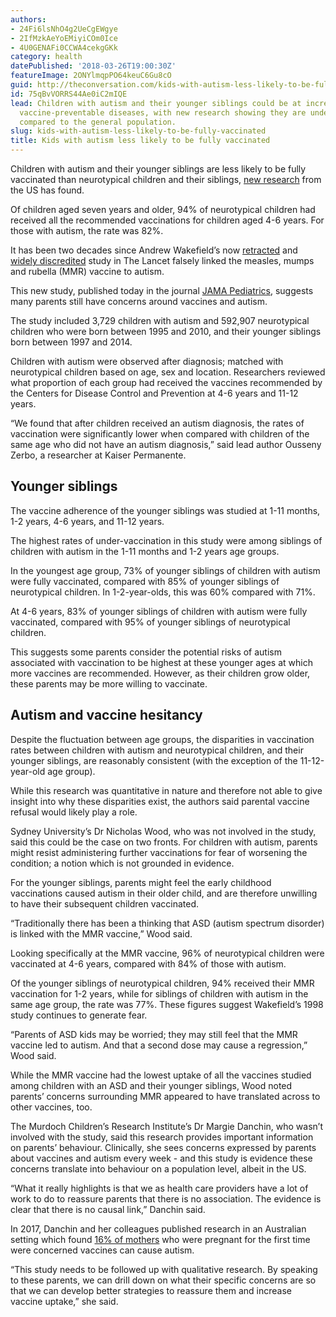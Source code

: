 ```yaml
---
authors:
- 24Fi6lsNhO4g2UeCgEWgye
- 2IfMzkAeYoEMiyiCOm0Ice
- 4U0GENAFi0CCWA4cekgGKk
category: health
datePublished: '2018-03-26T19:00:30Z'
featureImage: 2ONYlmqpPO64keuC6Gu8cO
guid: http://theconversation.com/kids-with-autism-less-likely-to-be-fully-vaccinated-93848
id: 75qBvVORRS44Ae0iC2mIQE
lead: Children with autism and their younger siblings could be at increased risk of
  vaccine-preventable diseases, with new research showing they are under-vaccinated
  compared to the general population.
slug: kids-with-autism-less-likely-to-be-fully-vaccinated
title: Kids with autism less likely to be fully vaccinated
---
```

Children with autism and their younger siblings are less likely to be fully vaccinated than neurotypical children and their siblings, [new research](https://jamanetwork.com/journals/jamapediatrics/fullarticle/10.1001/jamapediatrics.2018.0082) from the US has found.

Of children aged seven years and older, 94% of neurotypical children had received all the recommended vaccinations for children aged 4-6 years. For those with autism, the rate was 82%.

It has been two decades since Andrew Wakefield’s now [retracted](https://www.sciencedirect.com/science/article/pii/S0140673697110960) and [widely discredited](https://www.sciencedirect.com/science/article/pii/S0264410X14006367) study in The Lancet falsely linked the measles, mumps and rubella (MMR) vaccine to autism. 

This new study, published today in the journal [JAMA Pediatrics](https://jamanetwork.com/journals/jamapediatrics/fullarticle/10.1001/jamapediatrics.2018.0082), suggests many parents still have concerns around vaccines and autism.

The study included 3,729 children with autism and 592,907 neurotypical children who were born between 1995 and 2010, and their younger siblings born between 1997 and 2014. 

Children with autism were observed after diagnosis; matched with neurotypical children based on age, sex and location. Researchers reviewed what proportion of each group had received the vaccines recommended by the Centers for Disease Control and Prevention at 4-6 years and 11-12 years.

“We found that after children received an autism diagnosis, the rates of vaccination were significantly lower when compared with children of the same age who did not have an autism diagnosis,” said lead author Ousseny Zerbo, a researcher at Kaiser Permanente.

## Younger siblings

The vaccine adherence of the younger siblings was studied at 1-11 months, 1-2 years, 4-6 years, and 11-12 years.

The highest rates of under-vaccination in this study were among siblings of children with autism in the 1-11 months and 1-2 years age groups.

In the youngest age group, 73% of younger siblings of children with autism were fully vaccinated, compared with 85% of younger siblings of neurotypical children. In 1-2-year-olds, this was 60% compared with 71%. 

At 4-6 years, 83% of younger siblings of children with autism were fully vaccinated, compared with 95% of younger siblings of neurotypical children. 

This suggests some parents consider the potential risks of autism associated with vaccination to be highest at these younger ages at which more vaccines are recommended. However, as their children grow older, these parents may be more willing to vaccinate.

## Autism and vaccine hesitancy

Despite the fluctuation between age groups, the disparities in vaccination rates between children with autism and neurotypical children, and their younger siblings, are reasonably consistent (with the exception of the 11-12-year-old age group).

While this research was quantitative in nature and therefore not able to give insight into why these disparities exist, the authors said parental vaccine refusal would likely play a role.

Sydney University’s Dr Nicholas Wood, who was not involved in the study, said this could be the case on two fronts. For children with autism, parents might resist administering further vaccinations for fear of worsening the condition; a notion which is not grounded in evidence. 

For the younger siblings, parents might feel the early childhood vaccinations caused autism in their older child, and are therefore unwilling to have their subsequent children vaccinated.

“Traditionally there has been a thinking that ASD (autism spectrum disorder) is linked with the MMR vaccine,” Wood said.

Looking specifically at the MMR vaccine, 96% of neurotypical children were vaccinated at 4-6 years, compared with 84% of those with autism. 

Of the younger siblings of neurotypical children, 94% received their MMR vaccination for 1-2 years, while for siblings of children with autism in the same age group, the rate was 77%. These figures suggest Wakefield’s 1998 study continues to generate fear. 

“Parents of ASD kids may be worried; they may still feel that the MMR vaccine led to autism. And that a second dose may cause a regression,” Wood said.

While the MMR vaccine had the lowest uptake of all the vaccines studied among children with an ASD and their younger siblings, Wood noted parents’ concerns surrounding MMR appeared to have translated across to other vaccines, too. 

The Murdoch Children’s Research Institute’s Dr Margie Danchin, who wasn’t involved with the study, said this research provides important information on parents’ behaviour. Clinically, she sees concerns expressed by parents about vaccines and autism every week - and this study is evidence these concerns translate into behaviour on a population level, albeit in the US.

“What it really highlights is that we as health care providers have a lot of work to do to reassure parents that there is no association. The evidence is clear that there is no causal link,” Danchin said.

In 2017, Danchin and her colleagues published research in an Australian setting which found [16% of mothers](https://www.sciencedirect.com/science/article/pii/S0264410X17310691) who were pregnant for the first time were concerned vaccines can cause autism.

“This study needs to be followed up with qualitative research. By speaking to these parents, we can drill down on what their specific concerns are so that we can develop better strategies to reassure them and increase vaccine uptake,” she said.